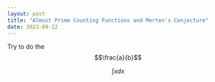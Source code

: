 ```yaml
---
layout: post
title: "Almost Prime Counting Functions and Merten's Conjecture"
date: 2023-09-12
---
```



Try to do the $$\frac{a}{b}$$

$$\int xdx$$
